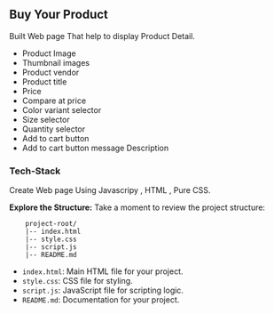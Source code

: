 ## Buy Your Product 

Built Web page That help to display Product Detail.

- Product Image 
- Thumbnail images
- Product vendor 
- Product title
- Price
- Compare at price 
- Color variant selector
- Size selector
- Quantity selector
- Add to cart button
- Add to cart button message 
  Description

 ### Tech-Stack
 Create Web page Using Javascripy , HTML , Pure CSS.


 **Explore the Structure:**
Take a moment to review the project structure:

        project-root/
        |-- index.html
        |-- style.css
        |-- script.js
        |-- README.md
- `index.html`: Main HTML file for your project.
- `style.css`: CSS file for styling.
- `script.js`: JavaScript file for scripting logic.
- `README.md`: Documentation for your project.
  
